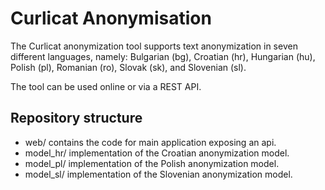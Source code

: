 # Curlicat Anonymisation
The Curlicat anonymization tool supports text anonymization in seven different languages, namely: Bulgarian (bg), Croatian (hr), Hungarian (hu), Polish (pl), Romanian (ro), Slovak (sk), and Slovenian (sl).

The tool can be used online or via a REST API.

## Repository structure
- web/ contains the code for main application exposing an api.
- model_hr/ implementation of the Croatian anonymization model.
- model_pl/ implementation of the Polish anonymization model.
- model_sl/ implementation of the Slovenian anonymization model.

